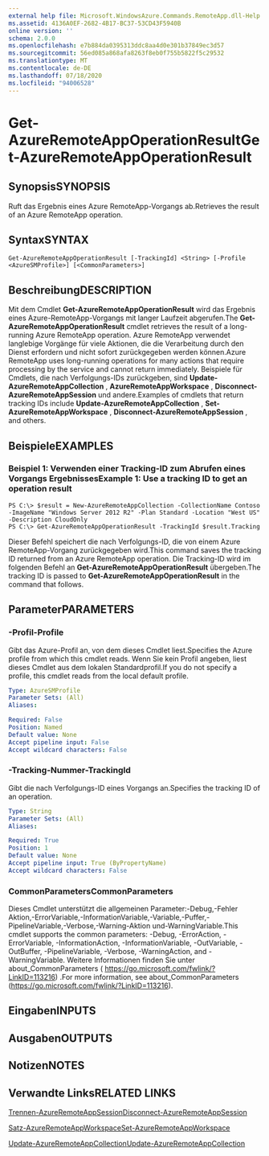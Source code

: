 ```yaml
---
external help file: Microsoft.WindowsAzure.Commands.RemoteApp.dll-Help.xml
ms.assetid: 4136A0EF-2682-4B17-BC37-53CD43F5940B
online version: ''
schema: 2.0.0
ms.openlocfilehash: e7b884da0395313ddc8aa4d0e301b37849ec3d57
ms.sourcegitcommit: 56ed085a868afa8263f8eb0f755b5822f5c29532
ms.translationtype: MT
ms.contentlocale: de-DE
ms.lasthandoff: 07/18/2020
ms.locfileid: "94006528"
---
```

# <span data-ttu-id="d24d7-101">Get-AzureRemoteAppOperationResult</span><span class="sxs-lookup"><span data-stu-id="d24d7-101">Get-AzureRemoteAppOperationResult</span></span>

## <span data-ttu-id="d24d7-102">Synopsis</span><span class="sxs-lookup"><span data-stu-id="d24d7-102">SYNOPSIS</span></span>
<span data-ttu-id="d24d7-103">Ruft das Ergebnis eines Azure RemoteApp-Vorgangs ab.</span><span class="sxs-lookup"><span data-stu-id="d24d7-103">Retrieves the result of an Azure RemoteApp operation.</span></span>

## <span data-ttu-id="d24d7-104">Syntax</span><span class="sxs-lookup"><span data-stu-id="d24d7-104">SYNTAX</span></span>

```
Get-AzureRemoteAppOperationResult [-TrackingId] <String> [-Profile <AzureSMProfile>] [<CommonParameters>]
```

## <span data-ttu-id="d24d7-105">Beschreibung</span><span class="sxs-lookup"><span data-stu-id="d24d7-105">DESCRIPTION</span></span>
<span data-ttu-id="d24d7-106">Mit dem Cmdlet **Get-AzureRemoteAppOperationResult** wird das Ergebnis eines Azure-RemoteApp-Vorgangs mit langer Laufzeit abgerufen.</span><span class="sxs-lookup"><span data-stu-id="d24d7-106">The **Get-AzureRemoteAppOperationResult** cmdlet retrieves the result of a long-running Azure RemoteApp operation.</span></span>
<span data-ttu-id="d24d7-107">Azure RemoteApp verwendet langlebige Vorgänge für viele Aktionen, die die Verarbeitung durch den Dienst erfordern und nicht sofort zurückgegeben werden können.</span><span class="sxs-lookup"><span data-stu-id="d24d7-107">Azure RemoteApp uses long-running operations for many actions that require processing by the service and cannot return immediately.</span></span>
<span data-ttu-id="d24d7-108">Beispiele für Cmdlets, die nach Verfolgungs-IDs zurückgeben, sind **Update-AzureRemoteAppCollection** , **AzureRemoteAppWorkspace** , **Disconnect-AzureRemoteAppSession** und andere.</span><span class="sxs-lookup"><span data-stu-id="d24d7-108">Examples of cmdlets that return tracking IDs include **Update-AzureRemoteAppCollection** , **Set-AzureRemoteAppWorkspace** , **Disconnect-AzureRemoteAppSession** , and others.</span></span>

## <span data-ttu-id="d24d7-109">Beispiele</span><span class="sxs-lookup"><span data-stu-id="d24d7-109">EXAMPLES</span></span>

### <span data-ttu-id="d24d7-110">Beispiel 1: Verwenden einer Tracking-ID zum Abrufen eines Vorgangs Ergebnisses</span><span class="sxs-lookup"><span data-stu-id="d24d7-110">Example 1: Use a tracking ID to get an operation result</span></span>
```
PS C:\> $result = New-AzureRemoteAppCollection -CollectionName Contoso -ImageName "Windows Server 2012 R2" -Plan Standard -Location "West US" -Description CloudOnly
PS C:\> Get-AzureRemoteAppOperationResult -TrackingId $result.Tracking
```

<span data-ttu-id="d24d7-111">Dieser Befehl speichert die nach Verfolgungs-ID, die von einem Azure RemoteApp-Vorgang zurückgegeben wird.</span><span class="sxs-lookup"><span data-stu-id="d24d7-111">This command saves the tracking ID returned from an Azure RemoteApp operation.</span></span>
<span data-ttu-id="d24d7-112">Die Tracking-ID wird im folgenden Befehl an **Get-AzureRemoteAppOperationResult** übergeben.</span><span class="sxs-lookup"><span data-stu-id="d24d7-112">The tracking ID is passed to **Get-AzureRemoteAppOperationResult** in the command that follows.</span></span>

## <span data-ttu-id="d24d7-113">Parameter</span><span class="sxs-lookup"><span data-stu-id="d24d7-113">PARAMETERS</span></span>

### <span data-ttu-id="d24d7-114">-Profil</span><span class="sxs-lookup"><span data-stu-id="d24d7-114">-Profile</span></span>
<span data-ttu-id="d24d7-115">Gibt das Azure-Profil an, von dem dieses Cmdlet liest.</span><span class="sxs-lookup"><span data-stu-id="d24d7-115">Specifies the Azure profile from which this cmdlet reads.</span></span>
<span data-ttu-id="d24d7-116">Wenn Sie kein Profil angeben, liest dieses Cmdlet aus dem lokalen Standardprofil.</span><span class="sxs-lookup"><span data-stu-id="d24d7-116">If you do not specify a profile, this cmdlet reads from the local default profile.</span></span>

```yaml
Type: AzureSMProfile
Parameter Sets: (All)
Aliases: 

Required: False
Position: Named
Default value: None
Accept pipeline input: False
Accept wildcard characters: False
```

### <span data-ttu-id="d24d7-117">-Tracking-Nummer</span><span class="sxs-lookup"><span data-stu-id="d24d7-117">-TrackingId</span></span>
<span data-ttu-id="d24d7-118">Gibt die nach Verfolgungs-ID eines Vorgangs an.</span><span class="sxs-lookup"><span data-stu-id="d24d7-118">Specifies the tracking ID of an operation.</span></span>

```yaml
Type: String
Parameter Sets: (All)
Aliases: 

Required: True
Position: 1
Default value: None
Accept pipeline input: True (ByPropertyName)
Accept wildcard characters: False
```

### <span data-ttu-id="d24d7-119">CommonParameters</span><span class="sxs-lookup"><span data-stu-id="d24d7-119">CommonParameters</span></span>
<span data-ttu-id="d24d7-120">Dieses Cmdlet unterstützt die allgemeinen Parameter:-Debug,-Fehler Aktion,-ErrorVariable,-InformationVariable,-Variable,-Puffer,-PipelineVariable,-Verbose,-Warning-Aktion und-WarningVariable.</span><span class="sxs-lookup"><span data-stu-id="d24d7-120">This cmdlet supports the common parameters: -Debug, -ErrorAction, -ErrorVariable, -InformationAction, -InformationVariable, -OutVariable, -OutBuffer, -PipelineVariable, -Verbose, -WarningAction, and -WarningVariable.</span></span> <span data-ttu-id="d24d7-121">Weitere Informationen finden Sie unter about_CommonParameters ( https://go.microsoft.com/fwlink/?LinkID=113216) .</span><span class="sxs-lookup"><span data-stu-id="d24d7-121">For more information, see about_CommonParameters (https://go.microsoft.com/fwlink/?LinkID=113216).</span></span>

## <span data-ttu-id="d24d7-122">Eingaben</span><span class="sxs-lookup"><span data-stu-id="d24d7-122">INPUTS</span></span>

## <span data-ttu-id="d24d7-123">Ausgaben</span><span class="sxs-lookup"><span data-stu-id="d24d7-123">OUTPUTS</span></span>

## <span data-ttu-id="d24d7-124">Notizen</span><span class="sxs-lookup"><span data-stu-id="d24d7-124">NOTES</span></span>

## <span data-ttu-id="d24d7-125">Verwandte Links</span><span class="sxs-lookup"><span data-stu-id="d24d7-125">RELATED LINKS</span></span>

[<span data-ttu-id="d24d7-126">Trennen-AzureRemoteAppSession</span><span class="sxs-lookup"><span data-stu-id="d24d7-126">Disconnect-AzureRemoteAppSession</span></span>](./Disconnect-AzureRemoteAppSession.md)

[<span data-ttu-id="d24d7-127">Satz-AzureRemoteAppWorkspace</span><span class="sxs-lookup"><span data-stu-id="d24d7-127">Set-AzureRemoteAppWorkspace</span></span>](./Set-AzureRemoteAppWorkspace.md)

[<span data-ttu-id="d24d7-128">Update-AzureRemoteAppCollection</span><span class="sxs-lookup"><span data-stu-id="d24d7-128">Update-AzureRemoteAppCollection</span></span>](./Update-AzureRemoteAppCollection.md)


